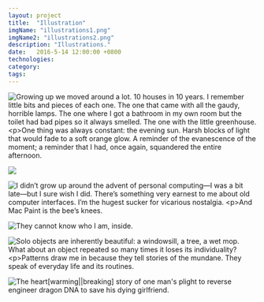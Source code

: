 ```yaml
---
layout: project
title:  "Illustration"
imgName: "illustrations1.png"
imgName2: "illustrations2.png"
description: "Illustrations."
date:   2016-5-14 12:00:00 +0800
technologies: 
category: 
tags: 
---
```

<script src="https://ajax.googleapis.com/ajax/libs/jquery/3.1.0/jquery.min.js"></script>

<p><img src="/img/illustrations/house1.jpg" 
alt="Growing up we moved around a lot. 10 houses in 10 years. I remember little bits and pieces of each one. The one that came with all the gaudy, horrible lamps. The one where I got a bathroom in my own room but the toilet had bad pipes so it always smelled. The one with the little greenhouse. 

One thing was always constant: the evening sun. Harsh blocks of light that would fade to a soft orange glow. A reminder of the evanescence of the moment; a reminder that I had, once again, squandered the entire afternoon."
></p>
 
<p><img src='/img/illustrations/house2.jpg'></p>

<!-- <p><img src='/img/illustrations/house3.jpg'></p>
 -->
<p><img src="/img/illustrations/paint1.png" 
alt="I didn’t grow up around the advent of personal computing—I was a bit late—but I sure wish I did. There’s something very earnest to me about old computer interfaces. I’m the hugest sucker for vicarious nostalgia. 

And Mac Paint is the bee’s knees."
></p>

<p><img src="/img/illustrations/cat1.png" 
alt="They cannot know who I am, inside."
></p>

<p><img src="/img/illustrations/apartments.jpg" 
alt="Solo objects are inherently beautiful: a windowsill, a tree, a wet mop. What about an object repeated so many times it loses its individuality? 

Patterns draw me in because they tell stories of the mundane. They speak of everyday life and its routines."
></p>

<p><img src="/img/illustrations/engineering.jpg" 
alt="The heart[warming||breaking] story of one man's plight to reverse engineer dragon DNA to save his dying girlfriend."
></p>


<aside class="aside-normal"></aside>

<script>
//set starting text
$('aside').html($("img:first").attr("alt"));

// change class of aside after scroll past point
var firstImgPos = $("img:first").offset().top;
$(window).on('scroll',function(){
    var y = $(this).scrollTop();
    if (y >= firstImgPos+30) {
        $('aside').addClass('aside-top');
        $('aside').removeClass('aside-normal');
    } else {
         $('aside').addClass('aside-normal');
        $('aside').removeClass('aside-top');
    }
});

//if img has alt tag, change contents of alt
$(document).on('scroll', function() {
    var y = $(this).scrollTop();
    $('img').each(function(){
    	if (y >= $(this).position().top-150){
	    	if($(this).attr("alt")){
		    	var text = $(this).attr("alt");
		        $('aside').html(text);
     		}
    	}
	});
})

</script>